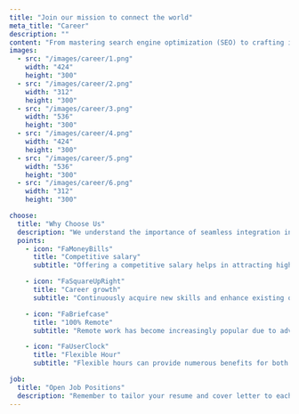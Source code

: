 ```yaml
---
title: "Join our mission to connect the world"
meta_title: "Career"
description: ""
content: "From mastering search engine optimization (SEO) to crafting irresistible headlines, we leave no stone unturned in our quest to boost your blog's visibility. Learn how to conduct effective keyword research, optimize your content for earch engines, and climb the ranks of search engine result pages (SERPs) to attract organic traffic."
images:
  - src: "/images/career/1.png"
    width: "424"
    height: "300"
  - src: "/images/career/2.png"
    width: "312"
    height: "300"
  - src: "/images/career/3.png"
    width: "536"
    height: "300"
  - src: "/images/career/4.png"
    width: "424"
    height: "300"
  - src: "/images/career/5.png"
    width: "536"
    height: "300"
  - src: "/images/career/6.png"
    width: "312"
    height: "300"

choose:
  title: "Why Choose Us"
  description: "We understand the importance of seamless integration into existing workflows and systems. Our AI tool is built with flexibility in mind, allowing for smooth integration with your preferred platforms"
  points:
    - icon: "FaMoneyBills"
      title: "Competitive salary"
      subtitle: "Offering a competitive salary helps in attracting high-quality candidates for the job position. Skilled and professionals are more likely"

    - icon: "FaSquareUpRight"
      title: "Career growth"
      subtitle: "Continuously acquire new skills and enhance existing ones relevant to your field. This can involve formal education, workshops"

    - icon: "FaBriefcase"
      title: "100% Remote"
      subtitle: "Remote work has become increasingly popular due to advances in technology, such as high-speed internet, collaboration tools"

    - icon: "FaUserClock"
      title: "Flexible Hour"
      subtitle: "Flexible hours can provide numerous benefits for both employees and employers. Employees can enjoy a better work-life balance, as they"

job:
  title: "Open Job Positions"
  description: "Remember to tailor your resume and cover letter to each specific job application, highlighting relevant skills and experience. Additionally, stay updated on industry trends and enhance your skills through relevant training"
---
```

